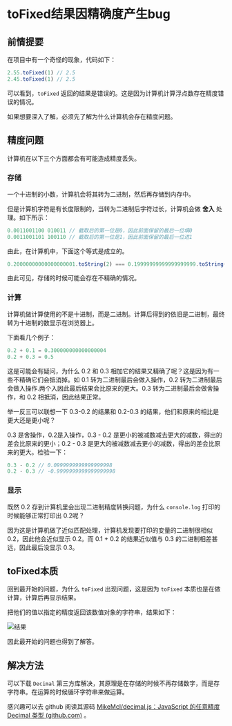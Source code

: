 # toFixed结果因精确度产生bug

## 前情提要

在项目中有一个奇怪的现象，代码如下：

```js
2.55.toFixed(1) // 2.5
2.45.toFixed(1) // 2.5
```

可以看到，`toFixed` 返回的结果是错误的。这是因为计算机计算浮点数存在精度错误的情况。

如果想要深入了解，必须先了解为什么计算机会存在精度问题。

## 精度问题

计算机在以下三个方面都会有可能造成精度丢失。

### 存储

一个十进制的小数，计算机会将其转为二进制，然后再存储到内存中。

但是计算机字符是有长度限制的，当转为二进制后字符过长，计算机会做 **舍入** 处理。如下所示：

```js
0.0011001100 010011 // 截取后的第一位是0，因此前面保留的最后一位填0
0.0011001101 100110 // 截取后的第一位是1，因此前面保留的最后一位进1
```

由此，在计算机中，下面这个等式是成立的。

```js
0.20000000000000000001.toString(2) === 0.19999999999999999999.toString(2)
```

由此可见，存储的时候可能会存在不精确的情况。

### 计算

计算机做计算使用的不是十进制，而是二进制。计算后得到的依旧是二进制，最终转为十进制的数显示在浏览器上。

下面看几个例子：

```js
0.2 + 0.1 = 0.300000000000000004
0.2 + 0.3 = 0.5
```

这是可能会有疑问，为什么 0.2 和 0.3 相加它的结果又精确了呢？这是因为有一些不精确它们会抵消掉。如 0.1 转为二进制最后会做入操作，0.2  转为二进制最后会做入操作.两个入因此最后结果会比原来的更大。0.3  转为二进制最后会做舍操作，和 0.2 相抵消，因此结果正常。

举一反三可以联想一下 0.3-0.2 的结果和 0.2-0.3 的结果，他们和原来的相比是更大还是更小呢？

0.3 是舍操作，0.2是入操作，0.3 - 0.2 是更小的被减数减去更大的减数，得出的差会比原来的更小；0.2 - 0.3 是更大的被减数减去更小的减数，得出的差会比原来的更大。检验一下：

```js
0.3 - 0.2 // 0.0999999999999999998
0.2 - 0.3 // -0.9999999999999999998
```

### 显示

既然 0.2 存到计算机里会出现二进制精度转换问题，为什么 `console.log` 打印的时候能够正常打印出 0.2呢？

因为这是计算机做了近似匹配处理，计算机发现要打印的变量的二进制很相似 0.2，因此他会近似显示 0.2。而 0.1 + 0.2 的结果近似值与 0.3 的二进制相差甚远，因此最后没显示 0.3。

## toFixed本质

回到最开始的问题，为什么 `toFixed` 出现问题，这是因为 `toFixed` 本质也是在做计算，计算后再显示结果。

把他们的值以指定的精度返回该数值对象的字符串，结果如下：

![结果](https://pic.imgdb.cn/item/65fb05449f345e8d038ff942.png)

因此最开始的问题也得到了解答。

## 解决方法

可以下载 `Decimal` 第三方库解决，其原理是在存储的时候不再存储数字，而是存字符串。在运算的时候循环字符串来做运算。

感兴趣可以去 github 阅读其源码 [MikeMcl/decimal.js：JavaScript 的任意精度 Decimal 类型 (github.com)](https://github.com/MikeMcl/decimal.js) 。